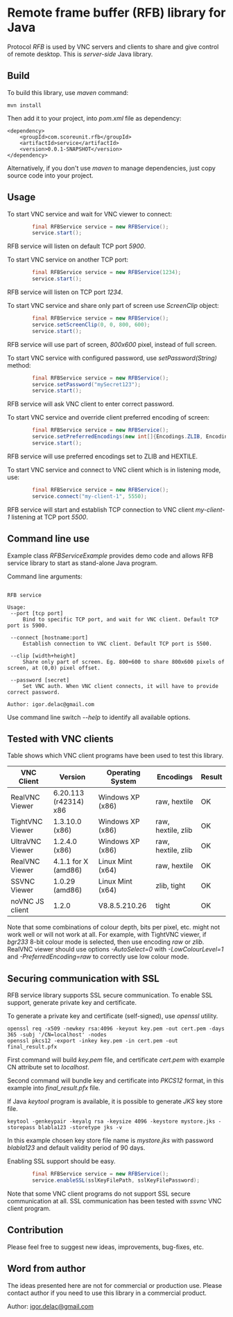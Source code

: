 # Remote frame buffer (RFB) library for Java
Protocol <i>RFB</i> is used by VNC servers and clients to share and give control of remote desktop. This is *server-side* Java library.

## Build
To build this library, use _maven_ command: 
```
mvn install
```

Then add it to your project, into _pom.xml_ file as dependency:
```
<dependency>
	<groupId>com.scoreunit.rfb</groupId>
	<artifactId>service</artifactId>
	<version>0.0.1-SNAPSHOT</version>
</dependency>
```

Alternatively, if you don't use _maven_ to manage dependencies, just copy source code into your project.

## Usage

To start VNC service and wait for VNC viewer to connect:
```java
		final RFBService service = new RFBService();
		service.start();
```
RFB service will listen on default TCP port _5900_.

To start VNC service on another TCP port:
```java
		final RFBService service = new RFBService(1234);
		service.start();
```
RFB service will listen on TCP port _1234_.

To start VNC service and share only part of screen use _ScreenClip_ object:
```java
		final RFBService service = new RFBService();
		service.setScreenClip(0, 0, 800, 600);
		service.start();
```
RFB service will use part of screen, _800x600_ pixel, instead of full screen.

To start VNC service with configured password, use _setPassword(String)_ method:
```java
		final RFBService service = new RFBService();
		service.setPassword("mySecret123");
		service.start();
```
RFB service will ask VNC client to enter correct password.

To start VNC service and override client preferred encoding of screen:
```java
		final RFBService service = new RFBService();
		service.setPreferredEncodings(new int[]{Encodings.ZLIB, Encodings.HEXTILE});
		service.start();
```
RFB service will use preferred encodings set to ZLIB and HEXTILE.

To start VNC service and connect to VNC client which is in listening mode, use:
```java
		final RFBService service = new RFBService();
		service.connect("my-client-1", 5550);
```
RFB service will start and establish TCP connection to VNC client _my-client-1_ listening at TCP port _5500_.

## Command line use

Example class _RFBServiceExample_ provides demo code and allows RFB service library to start as stand-alone Java program.

Command line arguments:
```

RFB service

Usage:
 --port [tcp port] 
	 Bind to specific TCP port, and wait for VNC client. Default TCP port is 5900.

 --connect [hostname:port] 
	 Establish connection to VNC client. Default TCP port is 5500.

 --clip [width+height] 
	 Share only part of screen. Eg. 800+600 to share 800x600 pixels of screen, at (0,0) pixel offset.

 --password [secret] 
	 Set VNC auth. When VNC client connects, it will have to provide correct password.

Author: igor.delac@gmail.com
```
Use command line switch _--help_ to identify all available options.
 
## Tested with VNC clients

Table shows which VNC client programs have been used to test this library.

| VNC Client      | Version               | Operating System | Encodings          | Result |
| --------------- | --------------------- | ---------------- | ------------------ | ------ |
| RealVNC Viewer  | 6.20.113 (r42314) x86 | Windows XP (x86) | raw, hextile       | OK     |
| TightVNC Viewer | 1.3.10.0 (x86)        | Windows XP (x86) | raw, hextile, zlib | OK     |
| UltraVNC Viewer | 1.2.4.0 (x86)         | Windows XP (x86) | raw, hextile, zlib | OK     |
| RealVNC Viewer  | 4.1.1 for X (amd86)   | Linux Mint (x64) | raw, hextile       | OK     |
| SSVNC   Viewer  | 1.0.29      (amd86)   | Linux Mint (x64) | zlib, tight        | OK     |
| noVNC JS client | 1.2.0                 | V8.8.5.210.26    | tight              | OK     |


Note that some combinations of colour depth, bits per pixel, etc. might not work well or will not work at all.
For example, with TightVNC viewer, if _bgr233_ 8-bit colour mode is selected, then use encoding _raw_ or _zlib_.
RealVNC viewer should use options _-AutoSelect=0_ with _-LowColourLevel=1_ and _-PreferredEncoding=raw_ to correctly use low colour mode.

## Securing communication with SSL

RFB service library supports SSL secure communication. To enable SSL support, generate private key and certificate.

To generate a private key and certificate (self-signed), use <i>openssl</i> utility.
```
openssl req -x509 -newkey rsa:4096 -keyout key.pem -out cert.pem -days 365 -subj '/CN=localhost' -nodes
openssl pkcs12 -export -inkey key.pem -in cert.pem -out final_result.pfx
```

First command will build _key.pem_ file, and certificate _cert.pem_ with example CN attribute set to _localhost_.

Second command will bundle key and certificate into _PKCS12_ format, in this example into _final_result.pfx_ file.

If Java _keytool_ program is available, it is possible to generate _JKS_ key store file.

```
keytool -genkeypair -keyalg rsa -keysize 4096 -keystore mystore.jks -storepass blabla123 -storetype jks -v
```

In this example chosen key store file name is _mystore.jks_ with password _blabla123_ and default validity period of 90 days.

Enabling SSL support should be easy.

```java
		final RFBService service = new RFBService();
		service.enableSSL(sslKeyFilePath, sslKeyFilePassword);
```

Note that some VNC client programs do not support SSL secure communication at all. SSL communication has been tested with _ssvnc_ VNC client program.
 
## Contribution

Please feel free to suggest new ideas, improvements, bug-fixes, etc.

## Word from author
	
The ideas presented here are not for commercial or production use. Please contact author if you need to use this library in a commercial product.

Author: igor.delac@gmail.com
